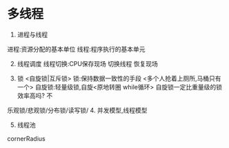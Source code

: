 # 多线程

1. 进程与线程

进程:资源分配的基本单位
线程:程序执行的基本单元

2. 线程调度
线程切换:CPU保存现场 切换线程 恢复现场

3. 锁 <自旋锁|互斥锁>
锁:保持数据一致性的手段 <多个人抢着上厕所,马桶只有一个>
自旋锁:轻量级锁,自旋<原地转圈 while循环>
自旋锁一定比重量级的锁效率高吗? 不

乐观锁/悲观锁/分布锁/读写锁/
4. 并发模型,线程模型

5. 线程池




cornerRadius
